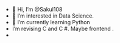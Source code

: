- 👋 Hi, I’m @Sakul108
- 👀 I’m interested in Data Science. 
- 🌱 I’m currently learning Python
-  I’m revising C and C #. Maybe frontend . 
- 

<!---
Sakul108/Sakul108 is a ✨ special ✨ repository because its `README.md` (this file) appears on your GitHub profile.
You can click the Preview link to take a look at your changes.
--->
